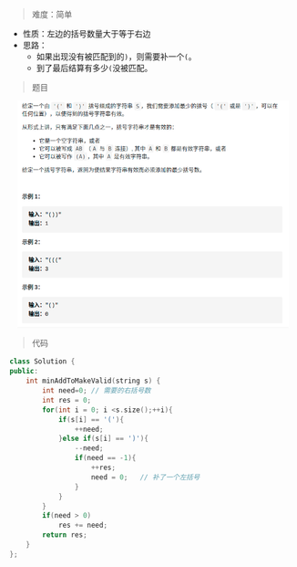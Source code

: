 > 难度：简单
- 性质：左边的括号数量大于等于右边
- 思路：
  - 如果出现没有被匹配到的`)`，则需要补一个`(`。
  - 到了最后结算有多少`(`没被匹配。
> 题目

<div align="center" style="zoom:60%"><img src="./pic/5.png"></div>

> 代码

```cpp
class Solution {
public:
    int minAddToMakeValid(string s) {
        int need=0; // 需要的右括号数
        int res = 0;
        for(int i = 0; i <s.size();++i){
            if(s[i] == '('){
                ++need;
            }else if(s[i] == ')'){
                --need;
                if(need == -1){
                    ++res;
                    need = 0;   // 补了一个左括号
                }
            }
        }
        if(need > 0)
            res += need;
        return res;
    }
};
```